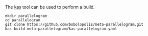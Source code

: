 The [kas](https://github.com/siemens/kas) tool can be used to perform a
build.

	mkdir parallelogram
	cd parallelogram
	git clone https://github.com/bobolopolis/meta-parallelogram.git
	kas build meta-parallelogram/kas-parallelogram.yaml
